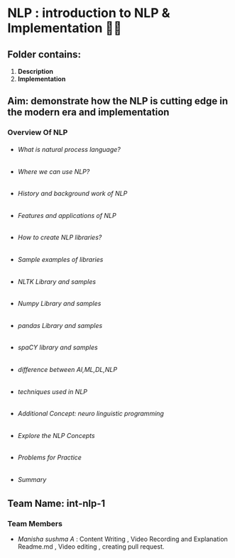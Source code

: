 # NLP : introduction to NLP & Implementation 👩‍💻
## **Folder contains**:
1. **Description** 
2. **Implementation**

## **Aim**: **demonstrate how the NLP is cutting edge in the modern era and implementation**
### Overview Of NLP 
* ###### What is natural process language?
* ###### Where we can use NLP?  
* ######  History and background work of NLP
* ###### Features and applications of NLP
* ###### How to create NLP libraries?
* ###### Sample examples of libraries
* ###### NLTK Library and samples
* ###### Numpy Library and samples
* ###### pandas Library and samples
* ###### spaCY library and samples
* ###### difference between AI,ML,DL,NLP
* ###### techniques used in NLP
* ###### Additional Concept: neuro linguistic programming
* ###### Explore the NLP Concepts
* ###### Problems for Practice
* ###### Summary

## **Team Name**: int-nlp-1

### Team Members
* *Manisha sushma A*   :  Content Writing , Video Recording and Explanation   
Readme.md , Video editing , creating pull request.
